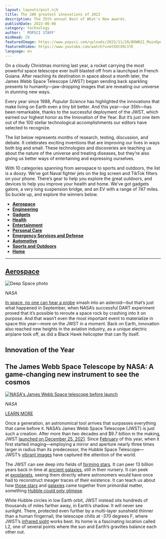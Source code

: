 ```yaml
---
layout: layouts/post.njk
title: The 100 greatest innovations of 2022
description: The 35th annual Best of What's New awards.
publishDate: 2023-06-06
category: technology
author: ' POPSCI STAFF'
minRead: 29
featuredImage: https://www.popsci.com/uploads/2022/11/28/BOWN22_MainOpener.jpg?auto=webp&width=1440&height=960
featuredVideo: https://www.youtube.com/watch?v=mtXUtX0c1YE
language: en
---
```


<!-- @format -->

<!--StartFragment-->

On a cloudy Christmas morning last year, a rocket carrying the most powerful space telescope ever built blasted off from a launchpad in French Guiana. After reaching its destination in space about a month later, the James Webb Space Telescope (JWST) began sending back sparkling presents to humanity—jaw-dropping images that are revealing our universe in stunning new ways.

Every year since 1988, *Popular Science* has highlighted the innovations that make living on Earth even a tiny bit better. And this year—our 35th—has been remarkable, thanks to the successful deployment of the JWST, which earned our highest honor as the Innovation of the Year. But it’s just one item out of the 100 stellar technological accomplishments our editors have selected to recognize.

The list below represents months of research, testing, discussion, and debate. It celebrates exciting inventions that are improving our lives in ways both big and small. These technologies and discoveries are teaching us about the nature of the universe and treating diseases, but they’re also giving us better ways of entertaining and expressing ourselves.

With 10 categories spanning from aerospace to sports and outdoors, the list is a doozy. We’ve got Naval fighter jets on the big screen and TikTok filters on your phone. There’s gear to help you explore the great outdoors, and devices to help you improve your health and home. We’ve got gadgets galore, a very long suspension bridge, and an EV with a range of 747 miles. So buckle up, and explore the winners below.

-   **[Aerospace](https://www.popsci.com/technology/best-of-whats-new-2022/#aerospace)**
-   **[Engineering](https://www.popsci.com/technology/best-of-whats-new-2022/#engineering)**
-   **[Gadgets](https://www.popsci.com/technology/best-of-whats-new-2022/#gadgets)**
-   **[Health](https://www.popsci.com/technology/best-of-whats-new-2022/#health)**
-   **[Entertainment](https://www.popsci.com/technology/best-of-whats-new-2022/#entertainment)**
-   **[Personal Care](https://www.popsci.com/technology/best-of-whats-new-2022/#personal)**
-   **[Emergency Services and Defense](https://www.popsci.com/technology/best-of-whats-new-2022/#emergency)**
-   **[Automotive](https://www.popsci.com/technology/best-of-whats-new-2022/#automotive)**
-   **[Sports and Outdoors](https://www.popsci.com/technology/best-of-whats-new-2022/#sports)**
-   **[Home](https://www.popsci.com/technology/best-of-whats-new-2022/#home)**

---

## **[Aerospace](https://www.popsci.com/technology/best-aerospace-innovations-2022/)**

![Deep Space photo](https://www.popsci.com/uploads/2022/11/28/Aerospace_Opener.jpg.jpg)

_NASA_

[In space, no one can hear a probe]() smash into an asteroid—but that’s just what happened in September, when NASA’s successful DART experiment proved that it’s possible to reroute a space rock by crashing into it on purpose. And that wasn’t even the most important event to materialize in space this year—more on the JWST in a moment. Back on Earth, innovation also reached new heights in the aviation industry, as a unique electric airplane took off, as did a Black Hawk helicopter that can fly itself.

## Innovation of the Year

## The James Webb Space Telescope by NASA: A game-changing new instrument to see the cosmos 

[![NASA's James Webb Space telescope before launch](https://www.popsci.com/uploads/2022/12/02/NASA_JWST.jpg?auto=webp&width=800&crop=16:10,offset-x50)](https://webb.nasa.gov/)

_NASA_

[LEARN MORE](https://webb.nasa.gov/)

Once a generation, an astronomical tool arrives that surpasses everything that came before it. NASA’s James Webb Space Telescope (JWST) is just such a creation. After more than two decades and $9.7 billion in the making, JWST [launched on December 25, 2021](https://www.popsci.com/space/james-webb-space-telescope-launch/). Since [February](https://blogs.nasa.gov/webb/2022/02/11/photons-received-webb-sees-its-first-star-18-times/) of this year, when it first started imaging—employing a mirror and aperture nearly three times larger in radius than its predecessor, the Hubble Space Telescope—JWST’s [vibrant images](https://www.popsci.com/science/james-webb-space-telescope-x-ray/) have captured the attention of the world.

The JWST can see deep into fields of [forming stars](https://www.nasa.gov/webbfirstimages). It can peer 13 billion years back in time at [ancient galaxies](https://www.popsci.com/science/big-bang-galaxy-formation-james-webb-space-telescope/), still in their nursery. It can peek at [exoplanets](https://www.popsci.com/science/james-webb-space-telescope-exoplanet-image/), seeing them directly where astronomers would have once had to reconstruct meager traces of their existence. It can teach us about how [those stars](https://www.popsci.com/science/jwst-protostar/) and [galaxies](https://www.popsci.com/science/james-webb-space-telescope-dwarf-galaxy/) came together from primordial matter, something [Hubble could only glimpse](https://www.popsci.com/science/pillars-of-creations-space-telescope/).

While Hubble circles in low Earth orbit, JWST instead sits hundreds of thousands of miles farther away, in Earth’s shadow. It will never see sunlight. There, protected even further by a multi-layer sunshield thinner than a human fingernail, the telescope chills at -370 degrees F, where JWST’s [infrared sight](https://webb.nasa.gov/content/observatory/instruments/nircam.html) works best. Its home is a fascinating location called L2, one of several points where the sun and Earth’s gravities balance each other out.
